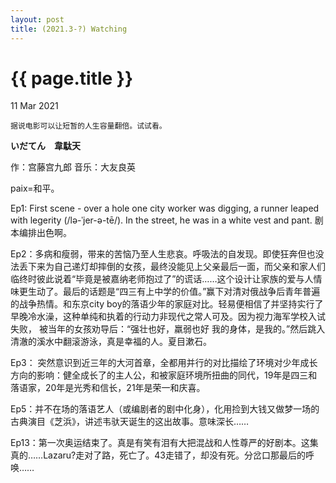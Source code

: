 ```yaml
---
layout: post
title: (2021.3-?) Watching
---
```


{{ page.title }}
================

<p class="meta">11 Mar 2021</p>

`据说电影可以让短暂的人生容量翻倍。试试看。`

**いだてん　韋駄天**

作：宫藤宫九郎 音乐：大友良英

paix=和平。

Ep1: First scene - over a hole one city worker was digging, a runner leaped with legerity (/lə-ˈjer-ə-tē/). In the street, he was in a white vest and pant. 剧本编排出色啊。

Ep2：多病和瘦弱，带来的苦恼乃至人生悲哀。呼吸法的自发现。即使狂奔但也没法丢下来为自己递灯却摔倒的女孩，最终没能见上父亲最后一面，而父亲和家人们临终时彼此说着“毕竟是被嘉纳老师抱过了”的谎话……这个设计让家族的爱与人情味更生动了。最后的话题是“四三有上中学的价值。”赢下对清对俄战争后青年普遍的战争热情。和东京city boy的落语少年的家庭对比。轻易便相信了并坚持实行了早晚冷水澡，这种单纯和执着的行动力非现代之常人可及。因为视力海军学校入试失败， 被当年的女孩劝导后：“强壮也好，羸弱也好 我的身体，是我的。”然后跳入清澈的溪水中翻滚游泳，真是幸福的人。夏目漱石。

Ep3： 突然意识到近三年的大河首章，全都用并行的对比描绘了环境对少年成长方向的影响：健全成长了的主人公，和被家庭环境所扭曲的同代，19年是四三和落语家，20年是光秀和信长，21年是荣一和庆喜。

Ep5：并不在场的落语艺人（或编剧者的剧中化身），化用捡到大钱又做梦一场的古典演目《芝浜》，讲述韦驮天诞生的这出故事。意味深长……

Ep13：第一次奥运结束了。真是有笑有泪有大把混战和人性尊严的好剧本。这集真的……Lazaru?走对了路，死亡了。43走错了，却没有死。分岔口那最后的呼唤……


